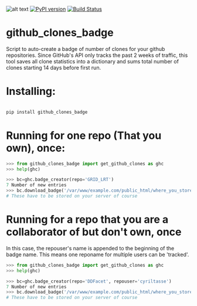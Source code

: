 ![alt text](http://apmechev.com/img/git_repos/github_clones_badge_clones.svg "github clones")
[![PyPI version](https://badge.fury.io/py/github-clones-badge.svg)](https://badge.fury.io/py/github-clones-badge)
[![Build Status](https://travis-ci.org/apmechev/github_clones_badge.svg?branch=master)](https://travis-ci.org/apmechev/github_clones_badge)

# github_clones_badge

Script to auto-create a badge of number of clones for your github repositories. Since GitHub's API only tracks the past 2 weeks of traffic, this tool saves all clone statistics into a dictionary and sums total number of clones starting 14 days before first run. 

# Installing:

```bash

pip install github_clones_badge
```

# Running for one repo (That you own), once:

```python
>>> from github_clones_badge import get_github_clones as ghc
>>> help(ghc)

>>> bc=ghc.badge_creator(repo='GRID_LRT')
7 Number of new entries
>>> bc.download_badge('/var/www/example.com/public_html/where_you_store_your_badges/') 
# These have to be stored on your server of course

```

# Running for a repo that you are a collaborator of but don't own, once

In this case, the repouser's name is appended to the beginning of the badge name. This means one reponame for multiple users can be 'tracked'. 
```python
>>> from github_clones_badge import get_github_clones as ghc
>>> help(ghc)

>>> bc=ghc.badge_creator(repo='DDFacet', repouser='cyriltasse')
7 Number of new entries
>>> bc.download_badge('/var/www/example.com/public_html/where_you_store_your_badges/')
# These have to be stored on your server of course

```


